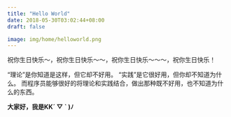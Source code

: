 ```yaml
---
title: "Hello World"
date: 2018-05-30T03:02:44+08:00
draft: false

image: img/home/helloworld.png
---
```


祝你生日快乐～，祝你生日快乐～～，祝你生日快乐～～～，祝你生日快乐！
<!--more-->

“理论”是你知道是这样，但它却不好用。
“实践”是它很好用，但你却不知道为什么。
而程序员能够很好的将理论和实践结合，做出那种既不好用，也不知道为什么的东西。

<div class="brythonshell"></div>

**大家好，我是KK´ ▽ ` )ﾉ**
